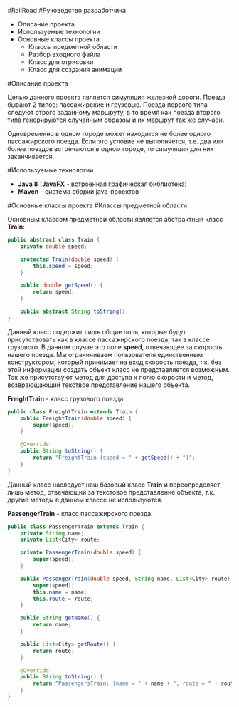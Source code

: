 #RailRoad
#Руководство разработчика

* Описание проекта
* Используемые технологии
* Основные классы проекта
    * Классы предметной области
    * Разбор входного файла
    * Класс для отрисовки
    * Класс для создания анимации
    
#Описание проекта

Целью данного проекта является симуляция железной дороги. Поезда бывают 2 типов: пассажирские и грузовые.
Поезда первого типа следуют строго заданному маршруту, в то время как поезда второго типа генерируются случайным
образом и их маршрут так же случаен.

Одновременно в одном городе может находится не более одного пассажирского поезда. Если это условие не выполняется,
т.е. два или более поездов встречаются в одном городе, то симуляция для них заканчивается.

#Используемые технологии
* **Java 8** (**JavaFX** - встроенная графическая библиотека)
* **Maven** - система сборки java-проектов

#Основные классы проекта
#Классы предметной области

Основным классом предметной области является абстрактный класс **Train**:
```java
public abstract class Train {
    private double speed;

    protected Train(double speed) {
        this.speed = speed;
    }

    public double getSpeed() {
        return speed;
    }

    public abstract String toString();
}
```

Данный класс содержит лишь общие поля, которые будут присутствовать как в классе пассажирского поезда,
так в классе грузового. В данном случае это поле **speed**, отвечающее за скорость нашего поезда.
Мы ограничиваем пользователя единственным конструктором, который принимает на вход скорость поезда, т.к. без этой
информации создать объект класс не представляется возможным. Так же присутствуют метод для доступа к полю скорости
и метод, возврающающий текствое представление нашего объекта.

**FreightTrain** - класс грузового поезда.

```java
public class FreightTrain extends Train {
    public FreightTrain(double speed) {
        super(speed);
    }

    @Override
    public String toString() {
        return "FreightTrain {speed = " + getSpeed() + "}";
    }
}
```

Данный класс наследует наш базовый класс **Train** и переопределяет лишь метод, отвечающий за текстовое представление
объекта, т.к. другие методы в данном классе не используются.

**PassengerTrain** - класс пассажирского поезда.

```java
public class PassengerTrain extends Train {
    private String name;
    private List<City> route;

    private PassengerTrain(double speed) {
        super(speed);
    }

    public PassengerTrain(double speed, String name, List<City> route) {
        super(speed);
        this.name = name;
        this.route = route;
    }

    public String getName() {
        return name;
    }

    public List<City> getRoute() {
        return route;
    }

    @Override
    public String toString() {
        return "PassengersTrain: {name = " + name + ", route = " + route.stream().map(City::getName).collect(Collectors.toList())+ "}";
    }
}
```

